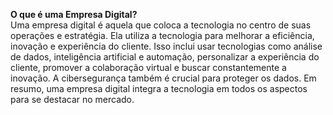 **O que é uma Empresa Digital?**   
Uma empresa digital é aquela que coloca a tecnologia no centro de suas operações e estratégia. Ela utiliza a tecnologia para melhorar a eficiência, inovação e experiência do cliente. Isso inclui usar tecnologias como análise de dados, inteligência artificial e automação, personalizar a experiência do cliente, promover a colaboração virtual e buscar constantemente a inovação. A cibersegurança também é crucial para proteger os dados. Em resumo, uma empresa digital integra a tecnologia em todos os aspectos para se destacar no mercado.
